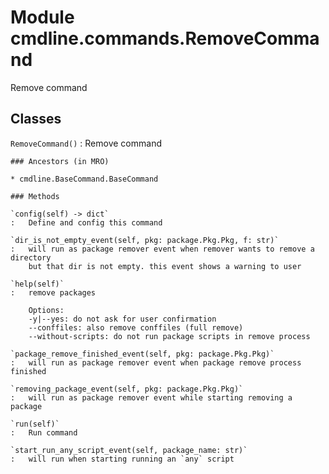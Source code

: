 Module cmdline.commands.RemoveCommand
=====================================
Remove command

Classes
-------

`RemoveCommand()`
:   Remove command

    ### Ancestors (in MRO)

    * cmdline.BaseCommand.BaseCommand

    ### Methods

    `config(self) ‑> dict`
    :   Define and config this command

    `dir_is_not_empty_event(self, pkg: package.Pkg.Pkg, f: str)`
    :   will run as package remover event when remover wants to remove a directory
        but that dir is not empty. this event shows a warning to user

    `help(self)`
    :   remove packages
        
        Options:
        -y|--yes: do not ask for user confirmation
        --conffiles: also remove conffiles (full remove)
        --without-scripts: do not run package scripts in remove process

    `package_remove_finished_event(self, pkg: package.Pkg.Pkg)`
    :   will run as package remover event when package remove process finished

    `removing_package_event(self, pkg: package.Pkg.Pkg)`
    :   will run as package remover event while starting removing a package

    `run(self)`
    :   Run command

    `start_run_any_script_event(self, package_name: str)`
    :   will run when starting running an `any` script